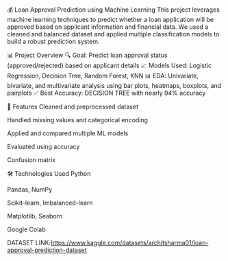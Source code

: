 

💰 Loan Approval Prediction using Machine Learning
This project leverages machine learning techniques to predict whether a loan application will be approved based on applicant information and financial data.
We used a cleaned and balanced dataset and applied multiple classification models to build a robust prediction system.

📊 Project Overview
🔍 Goal: Predict loan approval status (approved/rejected) based on applicant details
📈 Models Used: Logistic Regression, Decision Tree, Random Forest, KNN
📊 EDA: Univariate, bivariate, and multivariate analysis using bar plots, heatmaps, boxplots, and pairplots
✅ Best Accuracy: DECISION TREE with nearly 94% accuracy

🧠 Features
Cleaned and preprocessed dataset

Handled missing values and categorical encoding

Applied and compared multiple ML models

Evaluated using accuracy

Confusion matrix 

🛠️ Technologies Used
Python

Pandas, NumPy

Scikit-learn, Imbalanced-learn

Matplotlib, Seaborn

Google Colab

DATASET LINK:https://www.kaggle.com/datasets/architsharma01/loan-approval-prediction-dataset

